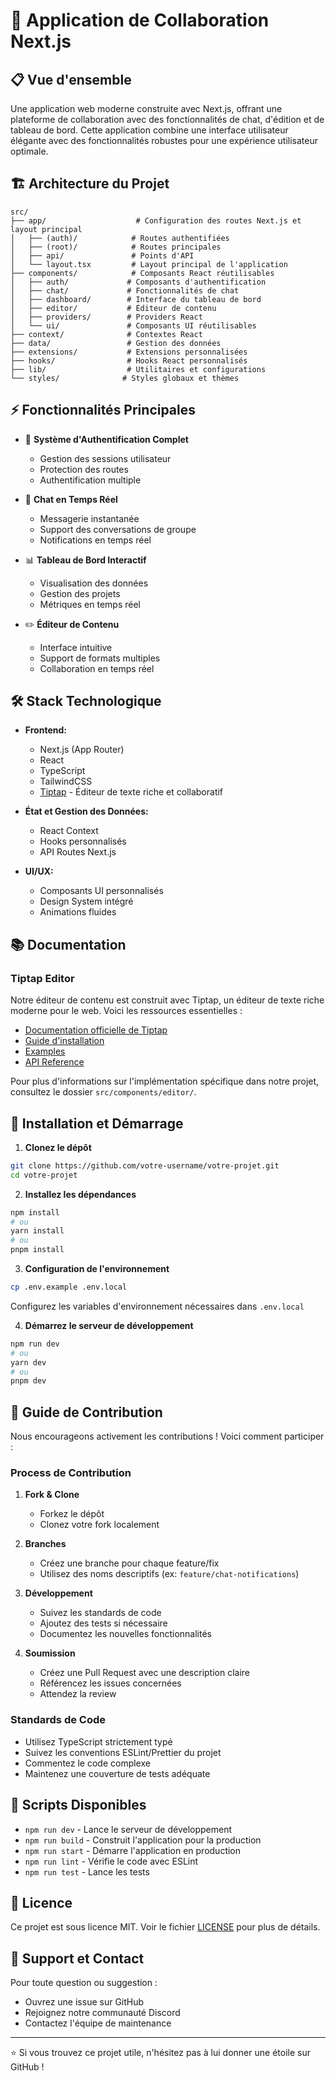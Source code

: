 # 🚀 Application de Collaboration Next.js

## 📋 Vue d'ensemble

Une application web moderne construite avec Next.js, offrant une plateforme de collaboration avec des fonctionnalités de chat, d'édition et de tableau de bord. Cette application combine une interface utilisateur élégante avec des fonctionnalités robustes pour une expérience utilisateur optimale.

## 🏗️ Architecture du Projet

```
src/
├── app/                    # Configuration des routes Next.js et layout principal
│   ├── (auth)/            # Routes authentifiées
│   ├── (root)/            # Routes principales
│   ├── api/               # Points d'API
│   └── layout.tsx         # Layout principal de l'application
├── components/            # Composants React réutilisables
│   ├── auth/             # Composants d'authentification
│   ├── chat/             # Fonctionnalités de chat
│   ├── dashboard/        # Interface du tableau de bord
│   ├── editor/           # Éditeur de contenu
│   ├── providers/        # Providers React
│   └── ui/               # Composants UI réutilisables
├── context/              # Contextes React
├── data/                 # Gestion des données
├── extensions/           # Extensions personnalisées
├── hooks/                # Hooks React personnalisés
├── lib/                  # Utilitaires et configurations
└── styles/              # Styles globaux et thèmes
```

## ⚡ Fonctionnalités Principales

- 🔐 **Système d'Authentification Complet**

  - Gestion des sessions utilisateur
  - Protection des routes
  - Authentification multiple

- 💬 **Chat en Temps Réel**

  - Messagerie instantanée
  - Support des conversations de groupe
  - Notifications en temps réel

- 📊 **Tableau de Bord Interactif**

  - Visualisation des données
  - Gestion des projets
  - Métriques en temps réel

- ✏️ **Éditeur de Contenu**
  - Interface intuitive
  - Support de formats multiples
  - Collaboration en temps réel

## 🛠️ Stack Technologique

- **Frontend:**

  - Next.js (App Router)
  - React
  - TypeScript
  - TailwindCSS
  - [Tiptap](https://tiptap.dev/) - Éditeur de texte riche et collaboratif

- **État et Gestion des Données:**

  - React Context
  - Hooks personnalisés
  - API Routes Next.js

- **UI/UX:**
  - Composants UI personnalisés
  - Design System intégré
  - Animations fluides

## 📚 Documentation

### Tiptap Editor

Notre éditeur de contenu est construit avec Tiptap, un éditeur de texte riche moderne pour le web. Voici les ressources essentielles :

- [Documentation officielle de Tiptap](https://tiptap.dev/docs/introduction)
- [Guide d'installation](https://tiptap.dev/docs/installation)
- [Examples](https://tiptap.dev/docs/examples)
- [API Reference](https://tiptap.dev/api/introduction)

Pour plus d'informations sur l'implémentation spécifique dans notre projet, consultez le dossier `src/components/editor/`.

## 🚀 Installation et Démarrage

1. **Clonez le dépôt**

```bash
git clone https://github.com/votre-username/votre-projet.git
cd votre-projet
```

2. **Installez les dépendances**

```bash
npm install
# ou
yarn install
# ou
pnpm install
```

3. **Configuration de l'environnement**

```bash
cp .env.example .env.local
```

Configurez les variables d'environnement nécessaires dans `.env.local`

4. **Démarrez le serveur de développement**

```bash
npm run dev
# ou
yarn dev
# ou
pnpm dev
```

## 🤝 Guide de Contribution

Nous encourageons activement les contributions ! Voici comment participer :

### Process de Contribution

1. **Fork & Clone**

   - Forkez le dépôt
   - Clonez votre fork localement

2. **Branches**

   - Créez une branche pour chaque feature/fix
   - Utilisez des noms descriptifs (ex: `feature/chat-notifications`)

3. **Développement**

   - Suivez les standards de code
   - Ajoutez des tests si nécessaire
   - Documentez les nouvelles fonctionnalités

4. **Soumission**
   - Créez une Pull Request avec une description claire
   - Référencez les issues concernées
   - Attendez la review

### Standards de Code

- Utilisez TypeScript strictement typé
- Suivez les conventions ESLint/Prettier du projet
- Commentez le code complexe
- Maintenez une couverture de tests adéquate

## 📝 Scripts Disponibles

- `npm run dev` - Lance le serveur de développement
- `npm run build` - Construit l'application pour la production
- `npm run start` - Démarre l'application en production
- `npm run lint` - Vérifie le code avec ESLint
- `npm run test` - Lance les tests

## 📜 Licence

Ce projet est sous licence MIT. Voir le fichier [LICENSE](LICENSE) pour plus de détails.

## 🤝 Support et Contact

Pour toute question ou suggestion :

- Ouvrez une issue sur GitHub
- Rejoignez notre communauté Discord
- Contactez l'équipe de maintenance

---

⭐ Si vous trouvez ce projet utile, n'hésitez pas à lui donner une étoile sur GitHub !
